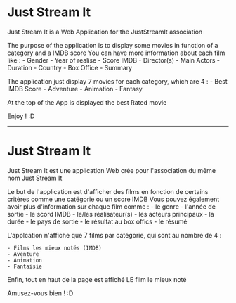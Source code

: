 # Just Stream It

Just Stream It is a Web Application for the JustStreamIt association 

The purpose of the application is to display some movies in function of a category and a IMDB score
You can have more information about each film like : 
    - Gender 
    - Year of realise 
    - Score IMDB
    - Director(s)
    - Main Actors 
    - Duration
    - Country
    - Box Office 
    - Summary

The application just display 7 movies for each category, which are 4 :
    - Best IMDB Score 
    - Adventure 
    - Animation
    - Fantasy 

At the top of the App is displayed the best Rated movie

Enjoy ! :D 

---------------------------------------------------------------------------------

# Just Stream It

Just Stream It est une application Web crée pour l'association du même nom Just Stream It

Le but de l'application est d'afficher des films en fonction de certains critères comme une catégorie ou un score IMDB 
Vous pouvez également avoir plus d'information sur chaque film comme : 
    - le genre 
    - l'année de sortie 
    - le scord IMDB 
    - le/les réalisateur(s)
    - les acteurs principaux 
    - la durée 
    - le pays de sortie
    - le résultat au box offics 
    - le résumé 

L'applcation n'affiche que 7 films par catégorie, qui sont au nombre de 4 : 

    - Films les mieux notés (IMDB)
    - Aventure 
    - Animation
    - Fantaisie 

Enfin, tout en haut de la page est affiché LE film le mieux noté 

Amusez-vous bien ! :D 
